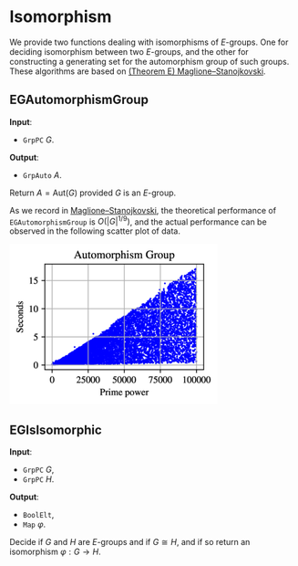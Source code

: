 # Isomorphism

We provide two functions dealing with isomorphisms of $E$-groups. One for deciding isomorphism between two $E$-groups, and the other for constructing a generating set for the automorphism group of such groups. These algorithms are based on [(Theorem E) Maglione&ndash;Stanojkovski](https://arxiv.org/abs/2212.03941).


## EGAutomorphismGroup

**Input**:

- `GrpPC` $G$.


**Output**:

- `GrpAuto` $A$.

Return $A=\mathrm{Aut}(G)$ provided $G$ is an $E$-group. 

As we record in [Maglione&ndash;Stanojkovski](https://arxiv.org/abs/2212.03941), the theoretical performance of `EGAutomorphismGroup` is $O(|G|^{1/9})$, and the actual performance can be observed in the following scatter plot of data.

![](aut.png)



## EGIsIsomorphic

**Input**:

- `GrpPC` $G$,
- `GrpPC` $H$.


**Output**:

- `BoolElt`,
- `Map` $\varphi$. 

Decide if $G$ and $H$ are $E$-groups and if $G\cong H$, and if so return an isomorphism $\varphi : G \to H$. 

